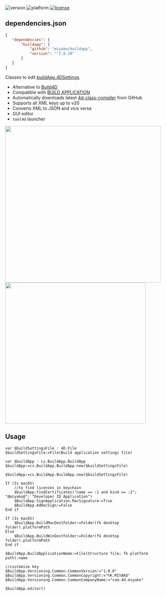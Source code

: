 ![version](https://img.shields.io/badge/version-20%2B-E23089)
![platform](https://img.shields.io/static/v1?label=platform&message=mac-intel%20|%20mac-arm%20|%20win-64&color=blue)
[![license](https://img.shields.io/github/license/miyako/4d-class-buildapp)](LICENSE)

## dependencies.json

 ```json
{
	"dependencies": {
		"buildapp": {
			"github": "miyako/buildapp",
			"version": "^2.0.10"
		}
	}
}
```

Classes to edit [buildApp.4DSettings](https://doc.4d.com/4Dv20/4D/20/4D-XML-Keys-BuildApplication.100-6335734.en.html).

* Alternative to [Build4D](https://github.com/4d-depot/Build4D)
* Compatible with [BUILD APPLICATION](https://doc.4d.com/4Dv20/4D/20.2/BUILD-APPLICATION.301-6720787.en.html)
* Automatically downloads latest [4d-class-compiler](https://github.com/miyako/4d-class-compiler) from GitHub
* Supports all XML keys up to v20
* Converts XML to JSON and vice versa
* GUI editor
* `tool4d` launcher

<img src="https://github.com/user-attachments/assets/7f5e84de-71f5-488b-b5bf-e4b0101fa77b" width=500 height=auto />

<img src="https://github.com/user-attachments/assets/ccb5b914-db6e-481a-85d5-67d59c814897" width=450 height=auto />


## Usage

```4d
var $buildSettingsFile : 4D.File
$buildSettingsFile:=File(Build application settings file)

var $buildApp : cs.BuildApp.BuildApp
$buildApp:=cs.BuildApp.BuildApp.new($buildSettingsFile)

$buildApp:=cs.BuildApp.BuildApp.new($buildSettingsFile)

If (Is macOS)
	//to find licenses in keychain
	$buildApp.findCertificates("name == :1 and kind == :2"; "@miyako@"; "Developer ID Application")
	$BuildApp.SignApplication.MacSignature:=True
	$BuildApp.AdHocSign:=False
End if 

If (Is macOS)
	$BuildApp.BuildMacDestFolder:=Folder(fk desktop folder).platformPath
Else 
	$BuildApp.BuildWinDestFolder:=Folder(fk desktop folder).platformPath
End if 

$BuildApp.BuildApplicationName:=File(Structure file; fk platform path).name

//customise key
$BuildApp.Versioning.Common.CommonVersion:="1.0.0"
$BuildApp.Versioning.Common.CommonCopyright:="©︎K.MIYAKO"
$BuildApp.Versioning.Common.CommonCompanyName:="com.4d.miyako"

$buildApp.editor()
```
